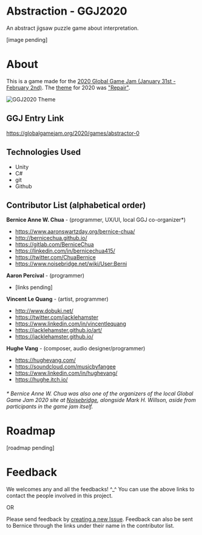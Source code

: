 # Abstraction - GGJ2020
An abstract jigsaw puzzle game about interpretation.

[image pending]

# About
This is a game made for the [2020 Global Game Jam (January 31st - February 2nd)](https://globalgamejam.org/2020/jam-sites/noisebridge).
The [theme](https://globalgamejam.org/news/theme-ggj-2020-%E2%80%A6) for 2020 was ["Repair"](https://youtu.be/8sdcq7CbPsc?t=1281).

![GGJ2020 Theme](https://globalgamejam.org/sites/default/files/styles/responsive_large__wide/public/field_news_story_image_video/2020/01/joggjtheme01.jpg?itok=F_JYVuqO&timestamp=1580511340)

## GGJ Entry Link

https://globalgamejam.org/2020/games/abstractor-0

## Technologies Used

* Unity
* C#
* git
* Github

## Contributor List (alphabetical order)

**Bernice Anne W. Chua** - (programmer, UX/UI, local GGJ co-organizer*)

* https://www.aaronswartzday.org/bernice-chua/
* http://bernicechua.github.io/
* https://gitlab.com/BerniceChua
* https://linkedin.com/in/bernicechua415/
* https://twitter.com/ChuaBernice
* https://www.noisebridge.net/wiki/User:Berni

**Aaron Percival** - (programmer)

* [links pending]

**Vincent Le Quang** - (artist, programmer)

* http://www.dobuki.net/
* https://twitter.com/jacklehamster
* https://www.linkedin.com/in/vincentlequang
* https://jacklehamster.github.io/art/
* https://jacklehamster.github.io/

**Hughe Vang** - (composer, audio designer/programmer)

* https://hughevang.com/
* https://soundcloud.com/musicbyfangee
* https://www.linkedin.com/in/hughevang/
* https://hughe.itch.io/

###### * Bernice Anne W. Chua was also one of the organizers of the local Global Game Jam 2020 site at [Noisebridge](https://noisebridge.net/), alongside Mark H. Willson, aside from participants in the game jam itself.

# Roadmap

[roadmap pending]

# Feedback

We welcomes any and all the feedbacks! ^_^  You can use the above links to contact the people involved in this project.

OR

Please send feedback by [creating a new Issue](https://github.com/BerniceChua/GGJ2020NB/issues).  Feedback can also be sent to Bernice through the links under their name in the contributor list.
